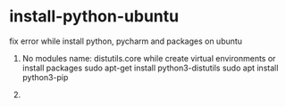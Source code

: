 # install-python-ubuntu
fix error while install python, pycharm and packages on ubuntu

1. No modules name: distutils.core while create virtual environments or install packages
sudo apt-get install python3-distutils
sudo apt install python3-pip

2. 
